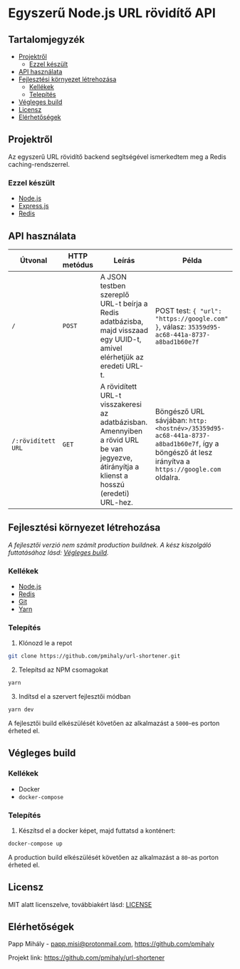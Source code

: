 <!-- PROJECT LOGO -->

# Egyszerű Node.js URL rövidítő API

<!-- Tartalomjegyzék -->

## Tartalomjegyzék

- [Projektről](#projektről)
  - [Ezzel készült](#ezzel-készült)
- [API használata](#api-használata)
- [Fejlesztési környezet létrehozása](#fejlesztési-környezet-létrehozása)
  - [Kellékek](#kellékek)
  - [Telepítés](#telepítés)
- [Végleges build](#végleges-build)
- [Licensz](#licensz)
- [Elérhetőségek](#elérhetőségek)

<!-- Projektről -->

## Projektről

Az egyszerű URL rövidítő backend segítségével ismerkedtem meg a Redis caching-rendszerrel.

### Ezzel készült

- [Node.js](https://nodejs.org)
- [Express.js](https://expressjs.com/)
- [Redis](https://redis.io/)
  <!-- Használat -->

## API használata

| Útvonal            | HTTP metódus | Leírás                                                                                                                                     | Példa                                                                                                                                          |
| ------------------ | ------------ | ------------------------------------------------------------------------------------------------------------------------------------------ | ---------------------------------------------------------------------------------------------------------------------------------------------- |
| `/`                | `POST`       | A JSON testben szereplő URL-t beírja a Redis adatbázisba, majd visszaad egy UUID-t, amivel elérhetjük az eredeti URL-t.                    | POST test: `{ "url": "https://google.com" }`, válasz: `35359d95-ac68-441a-8737-a8bad1b60e7f`                                                   |
| `/:rövidített URL` | `GET`        | A rövidített URL-t visszakeresi az adatbázisban. Amennyiben a rövid URL be van jegyezve, átirányítja a klienst a hosszú (eredeti) URL-hez. | Böngésző URL sávjában: `http:<hostnév>/35359d95-ac68-441a-8737-a8bad1b60e7f`, így a böngésző át lesz irányítva a `https://google.com` oldalra. |

  <!-- Fejlesztési környezet létrehozása -->

## Fejlesztési környezet létrehozása

_A fejlesztői verzió nem számít production buildnek. A kész kiszolgáló futtatásához lásd: [Végleges build](#végleges-build)._

### Kellékek

- [Node.js](https://nodejs.org/en/)
- [Redis](https://redis.io/)
- [Git](https://git-scm.com/)
- [Yarn](https://yarnpkg.com/)

### Telepítés

1. Klónozd le a repot

```sh
git clone https://github.com/pmihaly/url-shortener.git
```

2. Telepítsd az NPM csomagokat

```sh
yarn
```

3. Indítsd el a szervert fejlesztői módban

```sh
yarn dev
```

A fejlesztői build elkészülését követően az alkalmazást a `5000`-es porton érheted el.

<!-- Végleges build -->

## Végleges build

### Kellékek

- Docker
- `docker-compose`

### Telepítés

1. Készítsd el a docker képet, majd futtatsd a konténert:

```sh
docker-compose up
```

A production build elkészülését követően az alkalmazást a `80`-as porton érheted el.

<!-- Licensz -->

## Licensz

MIT alatt licenszelve, továbbiakért lásd: [LICENSE](https://github.com/pmihaly/url-shortener/blob/master/LICENSE)

<!-- Elérhetőségek -->

## Elérhetőségek

Papp Mihály - papp.misi@protonmail.com, https://github.com/pmihaly

Projekt link: https://github.com/pmihaly/url-shortener
